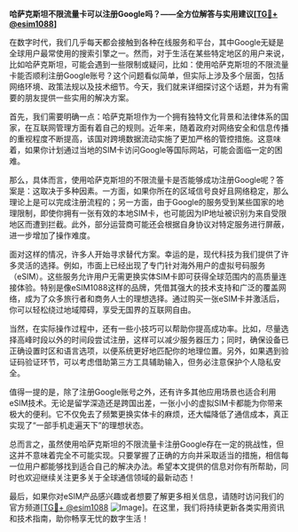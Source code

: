**哈萨克斯坦不限流量卡可以注册Google吗？——全方位解答与实用建议[[TG💪+ @esim1088](https://t.me/s/esim1088)]**

在数字时代，我们几乎每天都会接触到各种在线服务和平台，其中Google无疑是全球用户最常使用的搜索引擎之一。然而，对于生活在某些特定地区的用户来说，比如哈萨克斯坦，可能会遇到一些限制或疑问，比如：使用哈萨克斯坦的不限流量卡能否顺利注册Google账号？这个问题看似简单，但实际上涉及多个层面，包括网络环境、政策法规以及技术细节。今天，我们就来详细探讨这个话题，并为有需要的朋友提供一些实用的解决方案。

首先，我们需要明确一点：哈萨克斯坦作为一个拥有独特文化背景和法律体系的国家，在互联网管理方面有着自己的规则。近年来，随着政府对网络安全和信息传播的重视程度不断提高，该国对跨境数据流动实施了更加严格的管控措施。这意味着，如果你计划通过当地的SIM卡访问Google等国际网站，可能会面临一定的困难。

那么，具体而言，使用哈萨克斯坦的不限流量卡是否能够成功注册Google呢？答案是：这取决于多种因素。一方面，如果你所在的区域信号良好且网络稳定，那么理论上是可以完成注册流程的；另一方面，由于Google的服务受到某些国家的地理限制，即使你拥有一张有效的本地SIM卡，也可能因为IP地址被识别为来自受限地区而遭到拦截。此外，部分运营商可能还会根据自身协议对特定服务进行屏蔽，进一步增加了操作难度。

面对这样的情况，许多人开始寻求替代方案。幸运的是，现代科技为我们提供了许多灵活的选择。例如，市面上已经出现了专门针对海外用户的虚拟号码服务（eSIM）。这些服务允许用户无需更换实体SIM卡即可获得全球范围内的高质量连接体验。特别是像eSIM1088这样的品牌，凭借其强大的技术支持和广泛的覆盖网络，成为了众多旅行者和商务人士的理想选择。通过购买一张eSIM卡并激活后，你可以轻松绕过地域障碍，享受无国界的互联网自由。

当然，在实际操作过程中，还有一些小技巧可以帮助你提高成功率。比如，尽量选择高峰时段以外的时间段尝试注册，这样可以减少服务器压力；同时，确保设备已正确设置时区和语言选项，以便系统更好地匹配你的地理位置。另外，如果遇到验证码验证环节，可以考虑借助第三方工具辅助输入，但务必注意保护个人隐私安全。

值得一提的是，除了注册Google账号之外，还有许多其他应用场景也适合利用eSIM技术。无论是留学深造还是跨国出差，一张小小的虚拟SIM卡都能为你带来极大的便利。它不仅免去了频繁更换实体卡的麻烦，还大幅降低了通信成本，真正实现了“一部手机走遍天下”的理想状态。

总而言之，虽然使用哈萨克斯坦的不限流量卡注册Google存在一定的挑战性，但这并不意味着完全不可能实现。只要掌握了正确的方向并采取适当的措施，相信每一位用户都能够找到适合自己的解决办法。希望本文提供的信息对你有所帮助，同时也欢迎继续关注更多关于全球通信领域的最新动态！

最后，如果你对eSIM产品感兴趣或者想要了解更多相关信息，请随时访问我们的官方频道[[TG💪+ @esim1088](https://t.me/s/esim1088) ![Image](https://i.postimg.cc/4NQfJmqS/Snipaste-2025-05-13-00-14-12.png)]。在这里，我们将持续更新各类实用资讯和技术指南，助你畅享无忧的数字生活！